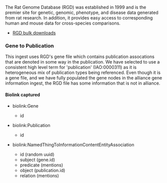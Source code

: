 The Rat Genome Database (RGD) was established in 1999 and is the premier site for genetic, genomic, phenotype, and disease data generated from rat research. In addition, it provides easy access to corresponding human and mouse data for cross-species comparisons.

* [RGD bulk downloads](https://rgd.mcw.edu/wg/data-menu/)

### Gene to Publication

This ingest uses RGD's gene file which contains publication assocations that are denoted in some way in the publication. We have selected to use a consistent high level term for 'publication' (IAO:0000311) as it is heterogeneous mix of publication types being referenced. Even though it is a gene file, and we have fully populated the gene nodes in the alliance gene information ingest, the RGD file has some information that is not in alliance.

#### Biolink captured

* biolink:Gene
    * id

* biolink:Publication
    * id

* biolink:NamedThingToInformationContentEntityAssociation
    * id (random uuid)
    * subject (gene.id)
    * predicate (mentions)
    * object (publication.id)
    * relation (mentions)
